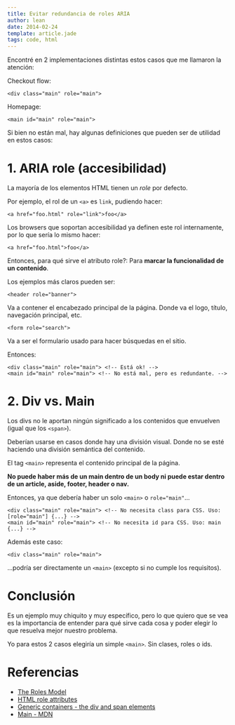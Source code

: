 ```yaml
---
title: Evitar redundancia de roles ARIA
author: lean
date: 2014-02-24
template: article.jade
tags: code, html
---
```


Encontré en 2 implementaciones distintas estos casos que me llamaron la atención:

Checkout flow:

```
<div class="main" role="main">
```

Homepage:

```
<main id="main" role="main">
```

Si bien no están mal, hay algunas definiciones que pueden ser de utilidad en estos casos:

# 1. ARIA role (accesibilidad)

La mayoría de los elementos HTML tienen un *role* por defecto.

Por ejemplo, el rol de un `<a>` es `link`, pudiendo hacer:

```
<a href="foo.html" role="link">foo</a>
```

Los browsers que soportan accesibilidad ya definen este rol internamente, por lo que sería lo mismo hacer:

```
<a href="foo.html">foo</a>
```

Entonces, para qué sirve el atributo role?: Para **marcar la funcionalidad de un contenido**.

Los ejemplos más claros pueden ser:

```
<header role="banner">
```

Va a contener el encabezado principal de la página. Donde va el logo, título, navegación principal, etc.

```
<form role="search">
```

Va a ser el formulario usado para hacer búsquedas en el sitio.

Entonces:

```
<div class="main" role="main"> <!-- Está ok! -->
<main id="main" role="main"> <!-- No está mal, pero es redundante. -->
```

# 2. Div vs. Main

Los divs no le aportan ningún significado a los contenidos que envuelven (igual que los `<span>`).

Deberían usarse en casos donde hay una división visual. Donde no se esté haciendo una división semántica del contenido.

El tag `<main>` representa el contenido principal de la página.

**No puede haber más de un main dentro de un body ni puede estar dentro de un article, aside, footer, header o nav.**

Entonces, ya que debería haber un solo `<main>` o `role="main"`...

```
<div class="main" role="main"> <!-- No necesita class para CSS. Uso: [role="main"] {...} -->
<main id="main" role="main"> <!-- No necesita id para CSS. Uso: main {...} -->
```

Además este caso:

```
<div class="main" role="main">
```

...podría ser directamente un `<main>` (excepto si no cumple los requisitos).

# Conclusión

Es un ejemplo muy chiquito y muy específico, pero lo que quiero que se vea es la importancia de entender para qué sirve cada cosa y poder elegir lo que resuelva mejor nuestro problema.

Yo para estos 2 casos elegiría un simple `<main>`. Sin clases, roles o ids.

# Referencias

- [The Roles Model](http://www.w3.org/TR/wai-aria/roles)
- [HTML role attributes](http://knowledge.onsubject.com/html-role-attributes/)
- [Generic containers - the div and span elements](http://www.w3.org/wiki/Generic_containers_-_the_div_and_span_elements)
- [Main - MDN](https://developer.mozilla.org/en-US/docs/Web/HTML/Element/main)
